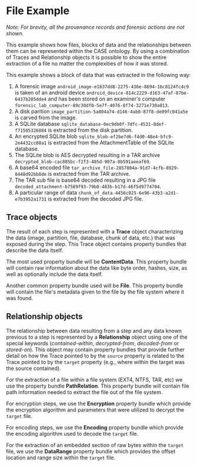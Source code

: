 # File Example

*Note: For brevity, all the provenance records and forensic actions are not shown.*

This example shows how files, blocks of data and the relationships between them can be
represented within the CASE ontology. By using a combination of Traces and
Relationship objects it is possible to show the entire extraction of a file no matter the
complexities of how it was stored.

This example shows a block of data that was extracted in the following way:

1. A forensic image `android_image-e1837dd8-2275-436e-8694-1bc8124fc4c9` is taken of an android device `android_device-814c2229-d163-47af-87be-6437b205dde4` and has been stored on an examiner's computer `forensic_lab_computer-89c30df0-5e7f-4076-8f74-3271e730a013`.
1. A disk parition `image_partition-5a804a74-d146-4ab0-87f8-de09fc041a5e` is carved from the image.
1. A SQLite database `sqlite_database-0ec9db0f-7dfc-4531-8def-f71505326884` is extracted from the disk partition.
1. An encrypted SQLite blob `sqlite_blob-ef2be7d6-f4d0-48e4-bfc9-2e4432cc08a1` is extracted from the AttachmentTable of the SQLite database.
1. The SQLite blob is AES decrypted resulting in a TAR archive `decrypted_blob-cac885bc-f2f3-405d-907a-8b591aeeaf69`.
1. A base64 encoded file `tar_archive_file-2857804a-91d7-4cfb-8929-8448d92bb8de` is extracted from the TAR archive.
1. The TAR sub file is base64 decoded resulting in a JPG file `decoded_attachment-b7589f93-79b0-483b-b17d-46f5d9774704`.
1. A particular range of data `chunk_of_data-4456c025-6e96-43b3-a2d1-e7b3952a1731` is extracted from the decoded JPG file.


## Trace objects

The result of each step is represented with a **Trace** object characterizing the data (image, partition, file, database, chunk of data, etc.) that was exposed during the step. 
This Trace object contains property bundles that describe the data itself.

The most used property bundle will be **ContentData**. This property bundle will
contain raw information about the data like byte order, hashes, size, as well
as optionally include the data itself.

Another common property bundle used will be **File**. This property bundle will
contain the file's metadata given to the file by the file system where it was found.

## Relationship objects

The relationship between data resulting from a step and any data known previous to a step is 
represented by a **Relationship** object using one of the special keywords 
(*contained-within*, *decrypted-from*, *decoded-from* or *stored-on*). This object may contain 
property bundles that provide further detail on how the Trace pointed to by the `source` property is related to the Trace pointed to by the `target` property (e.g., where within the target was the source contained).

For the extraction of a file within a file system (EXT4, NTFS, TAR, etc)
we use the property bundle **PathRelation**. This property bundle will contain file path
information needed to extract the file out of the file system.

For encryption steps, we use the **Encryption** property bundle which provide the 
encryption algorithm and parameters that were utilized to decrypt the `target` file. 

For encoding steps, we use the **Encoding** property bundle which provide the 
encoding algorithm used to decode the `target` file.
 
For the extraction of an embedded section of raw bytes within the `target` file, we
use the **DataRange** property bundle which provides the offset location and range size within the `target` file.
